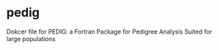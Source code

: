 # pedig
Dokcer file for PEDIG: a Fortran Package for Pedigree Analysis Suited for large populations 

